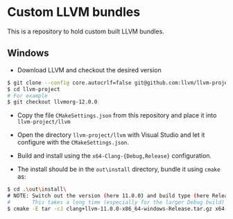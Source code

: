 # Custom LLVM bundles #

This is a repository to hold custom built LLVM bundles.

## Windows ##

* Download LLVM and checkout the desired version

```sh
$ git clone --config core.autocrlf=false git@github.com:llvm/llvm-project.git
$ cd llvm-project
# For example
$ git checkout llvmorg-12.0.0
```

* Copy the file `CMakeSettings.json` from this repository and place it into `llvm-project/llvm`

* Open the directory `llvm-project/llvm` with Visual Studio and let it configure with the `CMakeSettings.json`.

* Build and install using the `x64-Clang-{Debug,Release}` configuration.

* The install should be in the `out\install` directory, bundle it using `cmake` as:

```sh
$ cd .\out\install\
# NOTE: Switch out the version (here 11.0.0) and build type (here Release)
#       This takes a long time (especially for the larger Debug build)
$ cmake -E tar -cJ clang+llvm-11.0.0-x86_64-windows-Release.tar.gz x64-Clang-Release
```

